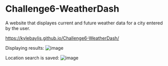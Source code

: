 # Challenge6-WeatherDash

A website that displayes current and future weather data for a city entered by the user.

https://kylebaylis.github.io/Challenge6-WeatherDash/

Displaying results:
![image](https://user-images.githubusercontent.com/98971970/161450744-e72a5d4a-2eb9-4ff6-a6f3-b99daf8403be.png)

Location search is saved:
![image](https://user-images.githubusercontent.com/98971970/161450763-6508cd50-6ea6-47a3-8a67-e84af90ad4ac.png)
